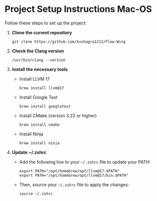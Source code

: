 # Project Setup Instructions Mac-OS

Follow these steps to set up the project:

1. **Clone the current repository**
    ```
    git clone https://github.com/kushagra1212/Flow-Wing
    ```

2. **Check the Clang version**
    ```
    /usr/bin/clang --version
    ```

3. **Install the necessary tools**
    - Install LLVM 17
        ```
        brew install llvm@17
        ```
    - Install Google Test
        ```
        brew install googletest
        ```
    - Install CMake (version 3.22 or higher)
        ```
        brew install cmake
        ```
    - Install Ninja
        ```
        brew install ninja
        ```

4. **Update ~/.zshrc**
    - Add the following line to your `~/.zshrc` file to update your PATH:
        ```
        export PATH="/opt/homebrew/opt/llvm@17:$PATH"
        export PATH="/opt/homebrew/opt/llvm@17/bin:$PATH"
        ```
    - Then, source your `~/.zshrc` file to apply the changes:
        ```
        source ~/.zshrc
        ```
